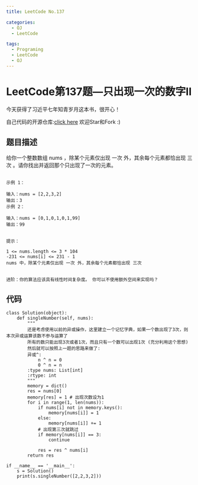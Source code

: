 ```yaml
---
title: LeetCode No.137

categories:
  - OJ
  - LeetCode

tags:
  - Programing
  - LeetCode
  - OJ
---
```



# LeetCode第137题—只出现一次的数字II
今天获得了习近平七年知青岁月这本书，很开心！

自己代码的开源仓库:[click here](https://github.com/zs670980918/LeetCode_Coding_Record)  欢迎Star和Fork :)

## 题目描述
给你一个整数数组 nums ，除某个元素仅出现 一次 外，其余每个元素都恰出现 三次 。请你找出并返回那个只出现了一次的元素。

```

示例 1：

输入：nums = [2,2,3,2]
输出：3
示例 2：

输入：nums = [0,1,0,1,0,1,99]
输出：99
 

提示：

1 <= nums.length <= 3 * 104
-231 <= nums[i] <= 231 - 1
nums 中，除某个元素仅出现 一次 外，其余每个元素都恰出现 三次
 

进阶：你的算法应该具有线性时间复杂度。 你可以不使用额外空间来实现吗？
```

## 代码
```
class Solution(object):
    def singleNumber(self, nums):
        """
        还是考虑使用以前的异或操作，这里建立一个记忆字典，如果一个数出现了3次，则本次异或运算该数不参与运算了
        所有的数只能出现3次或者1次，而且只有一个数可以出现1次 (充分利用这个思想)
        然后就可以按照上一题的思路来做了:
        异或^:
            n ^ n = 0
            0 ^ n = n
        :type nums: List[int]
        :rtype: int
        """
        memory = dict()
        res = nums[0]
        memory[res] = 1 # 出现次数设为1
        for i in range(1, len(nums)):
            if nums[i] not in memory.keys():
                memory[nums[i]] = 1
            else:
                memory[nums[i]] += 1
            # 出现第三次就跳过
            if memory[nums[i]] == 3:
                continue

            res = res ^ nums[i]
        return res

if __name__ == '__main__':
    s = Solution()
    print(s.singleNumber([2,2,3,2]))
```